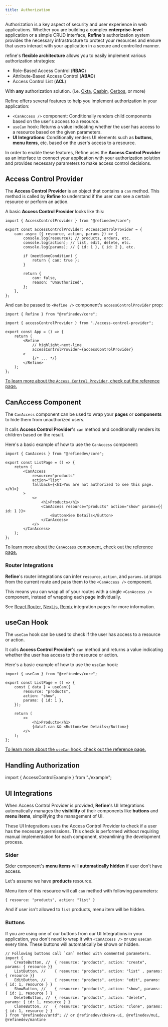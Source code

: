 ```yaml
---
title: Authorization
---
```


Authorization is a key aspect of security and user experience in web applications. Whether you are building a complex **enterprise-level** application or a simple CRUD interface, **Refine**'s authorization system provides the necessary infrastructure to protect your resources and ensure that users interact with your application in a secure and controlled manner.

refine's **flexible architecture** allows you to easily implement various authorization strategies:

-   Role-Based Access Control (**RBAC**)
-   Attribute-Based Access Control (**ABAC**)
-   Access Control List (**ACL**)

With **any** authorization solution. (i.e. [Okta](https://help.okta.com/wf/en-us/content/topics/workflows/connector-reference/okta/overviews/authorization.htm), [Casbin](https://casbin.org/), [Cerbos](https://cerbos.dev), or more)

Refine offers several features to help you implement authorization in your application:

-   `<CanAccess />` component: Conditionally renders child components based on the user's access to a resource.
-   `useCan` hook: Returns a value indicating whether the user has access to a resource based on the given parameters.
-   **UI Integrations**: Conditionally renders UI elements such as **buttons**, **menu items**, etc. based on the user's access to a resource.

In order to enable these features, Refine uses the **Access Control Provider** as an interface to connect your application with your authorization solution and provides necessary parameters to make access control decisions.

## Access Control Provider

The **Access Control Provider** is an object that contains a `can` method. This method is called by **Refine** to understand if the user can see a certain resource or perform an action.

A basic **Access Control Provider** looks like this:

```tsx title="access-control-provider.ts"
import { AccessControlProvider } from "@refinedev/core";

export const accessControlProvider: AccessControlProvider = {
    can: async ({ resource, action, params }) => {
        console.log(resource); // products, orders, etc.
        console.log(action); // list, edit, delete, etc.
        console.log(params); // { id: 1 }, { id: 2 }, etc.

        if (meetSomeCondition) {
            return { can: true };
        }

        return {
            can: false,
            reason: "Unauthorized",
        };
    },
};
```

And can be passed to `<Refine />` component's `accessControlProvider` prop:

```tsx title="app.tsx"
import { Refine } from "@refinedev/core";

import { accessControlProvider } from "./access-control-provider";

export const App = () => {
    return (
        <Refine
            // highlight-next-line
            accessControlProvider={accessControlProvider}
        >
            {/* ... */}
        </Refine>
    );
};
```

[To learn more about the `Access Control Provider`, check out the reference page.](/docs/api-reference/core/providers/accessControl-provider)

## CanAccess Component

The `CanAccess` component can be used to wrap your **pages** or **components** to hide them from unauthorized users.

It calls **Access Control Provider**'s `can` method and conditionally renders its children based on the result.

Here's a basic example of how to use the `CanAccess` component:

```tsx title="list-page.tsx"
import { CanAccess } from "@refinedev/core";

export const ListPage = () => {
    return (
        <CanAccess
            resource="products"
            action="list"
            fallback={<h1>You are not authorized to see this page.</h1>}
        >
            <>
                <h1>Products</h1>
                <CanAccess resource="products" action="show" params={{ id: 1 }}>
                    <Button>See Details</Button>
                </CanAccess>
            </>
        </CanAccess>
    );
};
```

[To learn more about the `CanAccess` component, check out the reference page.](/docs/api-reference/core/components/accessControl/can-access)

### Router Integrations

**Refine**'s router integrations can infer `resource`, `action`, and `params.id` props from the current route and pass them to the `<CanAccess />` component.

This means you can wrap all of your routes with a single `<CanAccess />` component, instead of wrapping each page individually.

See [React Router](/docs/packages/documentation/routers/react-router-v6), [Next.js](/docs/packages/documentation/routers/nextjs), [Remix](/docs/packages/documentation/routers/remix) integration pages for more information.

## useCan Hook

The `useCan` hook can be used to check if the user has access to a resource or action.

It calls **Access Control Provider**'s `can` method and returns a value indicating whether the user has access to the resource or action.

Here's a basic example of how to use the `useCan` hook:

```tsx title="list-page.tsx"
import { useCan } from "@refinedev/core";

export const ListPage = () => {
    const { data } = useCan({
        resource: "products",
        action: "show",
        params: { id: 1 },
    });

    return (
        <>
            <h1>Products</h1>
            {data?.can && <Button>See Details</Button>}
        </>
    );
};
```

[To learn more about the `useCan` hook, check out the reference page.](/docs/api-reference/core/hooks/accessControl/useCan)

## Handling Authorization

import { AccessControlExample } from "./example";

<AccessControlExample />

## UI Integrations

When Access Control Provider is provided, **Refine**'s UI Integrations automatically manages the **visibility** of their components like **buttons** and **menu items**, simplifying the management of UI.

These UI Integrations uses the Access Control Provider to check if a user has the necessary permissions. This check is performed without requiring manual implementation for each component, streamlining the development process.

### Sider

Sider component's **menu items** will **automatically hidden** if user don't have access.

Let's assume we have **products** resource.

Menu item of this resource will call `can` method with following parameters:

```
{ resource: "products", action: "list" }
```

And if user isn't allowed to `list` products, menu item will be hidden.

### Buttons

If you are using one of our buttons from our UI Integrations in your application, you don't need to wrap it with `<CanAccess />` or use `useCan` every time. These buttons will automatically be shown or hidden.

```tsx title=button-example.ts
// Following buttons call `can` method with commented parameters.
import {
    CreateButton, //  { resource: "products", action: "create", params: { resource }}
    ListButton, //    { resource: "products", action: "list" , params: { resource }}
    EditButton, //    { resource: "products", action: "edit", params: { id: 1, resource } }
    ShowButton, //    { resource: "products", action: "show", params: { id: 1, resource } }
    DeleteButton, //  { resource: "products", action: "delete", params: { id: 1, resource } }
    CloneButton, //   { resource: "products", action: "clone", params: { id: 1, resource } }
} from "@refinedev/antd"; // or @refinedev/chakra-ui, @refinedev/mui, @refinedev/mantine
```
